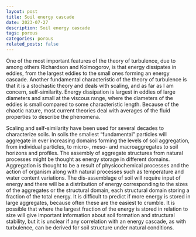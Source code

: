```yaml
---
layout: post
title: Soil energy cascade
date: 2023-07-27 
description: Soil energy cascade
tags: porous
categories: porous
related_posts: false
---
```


One of the most important features of the theory of turbulence, due to among others Richardson and Kolmogorov, is that energy dissipates in eddies, from the largest eddies to the small ones forming an energy cascade. Another fundamental characteristic of the theory of turbulence is that it is a stochastic theory and deals with scaling, and as far as I am concern, self-similarity. Energy dissipation is largest in eddies of large diameters and small at the viscous range, where the diameters of the eddies is small compared to some characteristic length. Because of the chaotic nature, most current theories deal with averages of the fluid properties to describe the phenomena. 

Scaling and self-similarity have been used for several decades to characterize soils. In soils the smallest “fundamental” particles will aggregate in ever increasing domains forming the levels of soil aggregation, from individual particles, to micro-, meso- and macroaggregates to soil horizons and profiles. The assembly of aggregate structures from natural processes might be thought as energy storage in different domains. Aggregation is thought to be a result of physicochemical processes and the action of organism along with natural processes such as temperature and water content variations. The dis-assemblage of soil will require input of energy and there will be a distribution of energy corresponding to the sizes of the aggregates or the structural domain, each structural domain storing a fraction of the total energy. It is difficult to predict if more energy is stored in large aggregates, because often these are the easiest to crumble. It is possible that where the largest fraction of the energy is stored in relation to size will give important information about soil formation and structural stability, but it is unclear if any correlation with an energy cascade, as with turbulence, can be derived for soil structure under natural conditions.  
